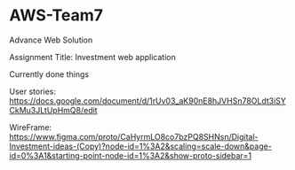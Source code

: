 # AWS-Team7
Advance Web Solution

Assignment Title: Investment web application

Currently done things

User stories: https://docs.google.com/document/d/1rUv03_aK90nE8hJVHSn78OLdt3iSYCkMu3JLtUpHmQ8/edit

WireFrame: https://www.figma.com/proto/CaHyrmLO8co7bzPQ8SHNsn/Digital-Investment-ideas-(Copy)?node-id=1%3A2&scaling=scale-down&page-id=0%3A1&starting-point-node-id=1%3A2&show-proto-sidebar=1

